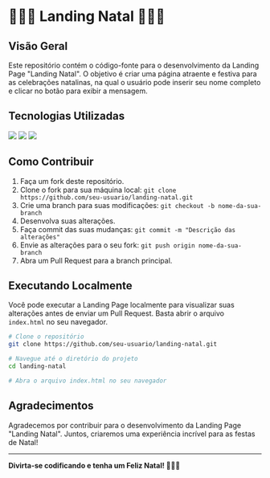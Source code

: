# 🎅🏻🌲 Landing Natal 🎅🏻🌲

## Visão Geral
Este repositório contém o código-fonte para o desenvolvimento da Landing Page "Landing Natal". O objetivo é criar uma página atraente e festiva para as celebrações natalinas, na qual o usuário pode inserir seu nome completo e clicar no botão para exibir a mensagem.

## Tecnologias Utilizadas
<img src="https://img.shields.io/badge/HTML-239120?style=for-the-badge&logo=html5&logoColor=white
">
<img src="https://img.shields.io/badge/CSS-239120?&style=for-the-badge&logo=css3&logoColor=white
">
<img src="https://img.shields.io/badge/Bootstrap-563D7C?style=for-the-badge&logo=bootstrap&logoColor=white
">

## Como Contribuir
1. Faça um fork deste repositório.
2. Clone o fork para sua máquina local: `git clone https://github.com/seu-usuario/landing-natal.git`
3. Crie uma branch para suas modificações: `git checkout -b nome-da-sua-branch`
4. Desenvolva suas alterações.
5. Faça commit das suas mudanças: `git commit -m "Descrição das alterações"`
6. Envie as alterações para o seu fork: `git push origin nome-da-sua-branch`
7. Abra um Pull Request para a branch principal.

## Executando Localmente
Você pode executar a Landing Page localmente para visualizar suas alterações antes de enviar um Pull Request. Basta abrir o arquivo `index.html` no seu navegador.

```bash
# Clone o repositório
git clone https://github.com/seu-usuario/landing-natal.git

# Navegue até o diretório do projeto
cd landing-natal

# Abra o arquivo index.html no seu navegador
```

## Agradecimentos
Agradecemos por contribuir para o desenvolvimento da Landing Page "Landing Natal". Juntos, criaremos uma experiência incrível para as festas de Natal!

---

**Divirta-se codificando e tenha um Feliz Natal! 🎄🎅🏻**